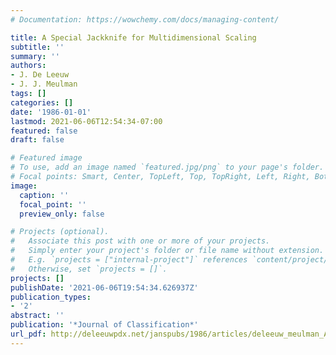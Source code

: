 ```yaml
---
# Documentation: https://wowchemy.com/docs/managing-content/

title: A Special Jackknife for Multidimensional Scaling
subtitle: ''
summary: ''
authors:
- J. De Leeuw
- J. J. Meulman
tags: []
categories: []
date: '1986-01-01'
lastmod: 2021-06-06T12:54:34-07:00
featured: false
draft: false

# Featured image
# To use, add an image named `featured.jpg/png` to your page's folder.
# Focal points: Smart, Center, TopLeft, Top, TopRight, Left, Right, BottomLeft, Bottom, BottomRight.
image:
  caption: ''
  focal_point: ''
  preview_only: false

# Projects (optional).
#   Associate this post with one or more of your projects.
#   Simply enter your project's folder or file name without extension.
#   E.g. `projects = ["internal-project"]` references `content/project/deep-learning/index.md`.
#   Otherwise, set `projects = []`.
projects: []
publishDate: '2021-06-06T19:54:34.626937Z'
publication_types:
- '2'
abstract: ''
publication: '*Journal of Classification*'
url_pdf: http://deleeuwpdx.net/janspubs/1986/articles/deleeuw_meulman_A_86.pdf
---
```

